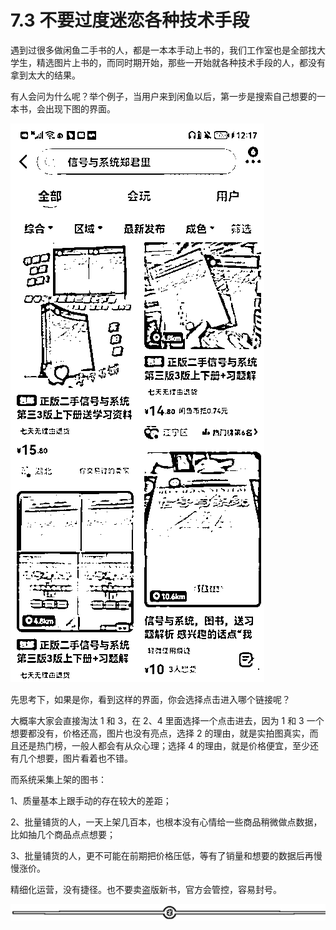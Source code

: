 # 7.3 不要过度迷恋各种技术手段

遇到过很多做闲鱼二手书的人，都是一本本手动上书的，我们工作室也是全部找大学生，精选图片上书的，而同时期开始，那些一开始就各种技术手段的人，都没有拿到太大的结果。

有人会问为什么呢？举个例子，当用户来到闲鱼以后，第一步是搜索自己想要的一本书，会出现下图的界面。

![](img/1a0dc410f383622c14df4395c16a9e86.png)

先思考下，如果是你，看到这样的界面，你会选择点击进入哪个链接呢？

大概率大家会直接淘汰 1 和 3，在 2、4 里面选择一个点击进去，因为 1 和 3 一个想要都没有，价格还高，图片也没有亮点，选择 2 的理由，就是实拍图真实，而且还是热门榜，一般人都会有从众心理；选择 4 的理由，就是价格便宜，至少还有几个想要，图片看着也不错。

而系统采集上架的图书：

1、质量基本上跟手动的存在较大的差距；

2、批量铺货的人，一天上架几百本，也根本没有心情给一些商品稍微做点数据，比如抽几个商品点点想要；

3、批量铺货的人，更不可能在前期把价格压低，等有了销量和想要的数据后再慢慢涨价。

精细化运营，没有捷径。也不要卖盗版新书，官方会管控，容易封号。

![](img/ab7dc6b1e88a35f9e4a63d42b13ad5e2.png)